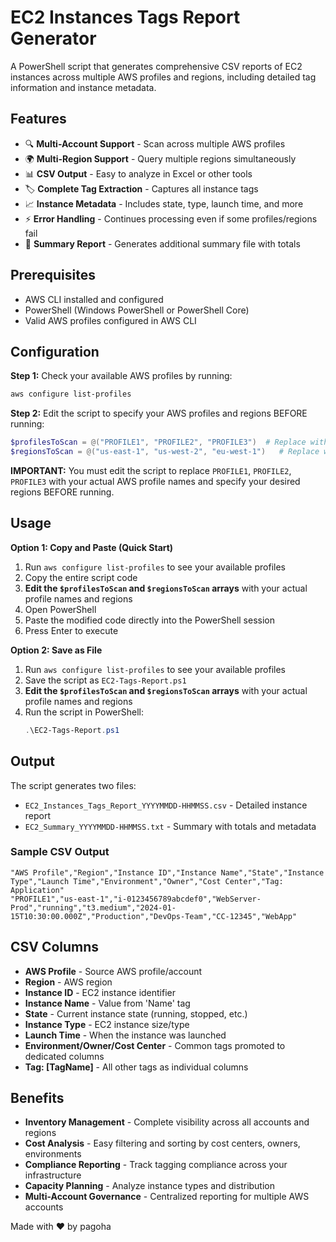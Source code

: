 # EC2 Instances Tags Report Generator

A PowerShell script that generates comprehensive CSV reports of EC2 instances across multiple AWS profiles and regions, including detailed tag information and instance metadata.

## Features

- 🔍 **Multi-Account Support** - Scan across multiple AWS profiles
- 🌍 **Multi-Region Support** - Query multiple regions simultaneously  
- 📊 **CSV Output** - Easy to analyze in Excel or other tools
- 🏷️ **Complete Tag Extraction** - Captures all instance tags
- 📈 **Instance Metadata** - Includes state, type, launch time, and more
- ⚡ **Error Handling** - Continues processing even if some profiles/regions fail
- 📝 **Summary Report** - Generates additional summary file with totals

## Prerequisites

- AWS CLI installed and configured
- PowerShell (Windows PowerShell or PowerShell Core)
- Valid AWS profiles configured in AWS CLI

## Configuration

**Step 1:** Check your available AWS profiles by running:
```powershell
aws configure list-profiles
```

**Step 2:** Edit the script to specify your AWS profiles and regions BEFORE running:

```powershell
$profilesToScan = @("PROFILE1", "PROFILE2", "PROFILE3")  # Replace with your actual AWS profile names
$regionsToScan = @("us-east-1", "us-west-2", "eu-west-1")   # Replace with your target regions
```

**IMPORTANT:** You must edit the script to replace `PROFILE1`, `PROFILE2`, `PROFILE3` with your actual AWS profile names and specify your desired regions BEFORE running.

## Usage

**Option 1: Copy and Paste (Quick Start)**
1. Run `aws configure list-profiles` to see your available profiles
2. Copy the entire script code
3. **Edit the `$profilesToScan` and `$regionsToScan` arrays** with your actual profile names and regions
4. Open PowerShell
5. Paste the modified code directly into the PowerShell session
6. Press Enter to execute

**Option 2: Save as File**
1. Run `aws configure list-profiles` to see your available profiles
2. Save the script as `EC2-Tags-Report.ps1`
3. **Edit the `$profilesToScan` and `$regionsToScan` arrays** with your actual profile names and regions
4. Run the script in PowerShell:
   ```powershell
   .\EC2-Tags-Report.ps1
   ```

## Output

The script generates two files:
- `EC2_Instances_Tags_Report_YYYYMMDD-HHMMSS.csv` - Detailed instance report
- `EC2_Summary_YYYYMMDD-HHMMSS.txt` - Summary with totals and metadata

### Sample CSV Output
```csv
"AWS Profile","Region","Instance ID","Instance Name","State","Instance Type","Launch Time","Environment","Owner","Cost Center","Tag: Application"
"PROFILE1","us-east-1","i-0123456789abcdef0","WebServer-Prod","running","t3.medium","2024-01-15T10:30:00.000Z","Production","DevOps-Team","CC-12345","WebApp"
```

## CSV Columns

- **AWS Profile** - Source AWS profile/account
- **Region** - AWS region
- **Instance ID** - EC2 instance identifier
- **Instance Name** - Value from 'Name' tag
- **State** - Current instance state (running, stopped, etc.)
- **Instance Type** - EC2 instance size/type
- **Launch Time** - When the instance was launched
- **Environment/Owner/Cost Center** - Common tags promoted to dedicated columns
- **Tag: [TagName]** - All other tags as individual columns

## Benefits

- **Inventory Management** - Complete visibility across all accounts and regions
- **Cost Analysis** - Easy filtering and sorting by cost centers, owners, environments
- **Compliance Reporting** - Track tagging compliance across your infrastructure
- **Capacity Planning** - Analyze instance types and distribution
- **Multi-Account Governance** - Centralized reporting for multiple AWS accounts


Made with ❤️ by pagoha
